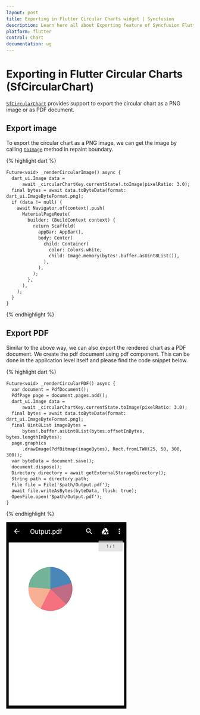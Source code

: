 ```yaml
---
layout: post
title: Exporting in Flutter Circular Charts widget | Syncfusion 
description: Learn here all about Exporting feature of Syncfusion Flutter Circular Charts (SfCircularChart) widget and more.
platform: flutter
control: Chart
documentation: ug
---
```


# Exporting in Flutter Circular Charts (SfCircularChart)

[`SfCircularChart`](https://pub.dev/documentation/syncfusion_flutter_charts/latest/charts/SfCircularChart-class.html) provides support to export the circular chart as a PNG image or as PDF document.

## Export image

To export the circular chart as a PNG image, we can get the image by calling [`toImage`](https://api.flutter.dev/flutter/rendering/RenderRepaintBoundary/toImage.html) method in repaint boundary.

{% highlight dart %} 

    Future<void> _renderCircularImage() async {
      dart_ui.Image data =
          await _circularChartKey.currentState!.toImage(pixelRatio: 3.0);
      final bytes = await data.toByteData(format: dart_ui.ImageByteFormat.png);
      if (data != null) {
        await Navigator.of(context).push(
          MaterialPageRoute(
            builder: (BuildContext context) {
              return Scaffold(
                appBar: AppBar(),
                body: Center(
                  child: Container(
                    color: Colors.white,
                    child: Image.memory(bytes!.buffer.asUint8List()),
                  ),
                ),
              );
            },
          ),
        );
      }
    }

  {% endhighlight %}

## Export PDF

Similar to the above way, we can also export the rendered chart as a PDF document. We create the pdf document using pdf component. This can be done in the application level itself and please find the code snippet below.

{% highlight dart %} 

    Future<void> _renderCircularPDF() async {
      var document = PdfDocument();
      PdfPage page = document.pages.add();
      dart_ui.Image data =
          await _circularChartKey.currentState.toImage(pixelRatio: 3.0);
      final bytes = await data.toByteData(format: dart_ui.ImageByteFormat.png);
      final Uint8List imageBytes =
          bytes!.buffer.asUint8List(bytes.offsetInBytes, bytes.lengthInBytes);
      page.graphics
          .drawImage(PdfBitmap(imageBytes), Rect.fromLTWH(25, 50, 300, 300));
      var byteData = document.save();
      document.dispose();
      Directory directory = await getExternalStorageDirectory();
      String path = directory.path;
      File file = File('$path/Output.pdf');
      await file.writeAsBytes(byteData, flush: true);
      OpenFile.open('$path/Output.pdf');
    }

  {% endhighlight %}

  ![pdf_export](images/export-circular-chart/pdf_view.png)